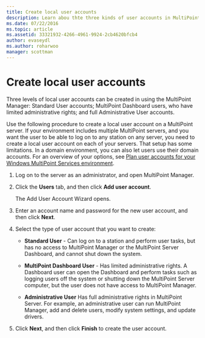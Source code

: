 ```yaml
---
title: Create local user accounts
description: Learn abou thte three kinds of user accounts in MultiPoint Services
ms.date: 07/22/2016
ms.topic: article
ms.assetid: 33321932-4266-4961-9924-2cb4620bfcb4
author: evaseydl
ms.author: roharwoo
manager: scottman
---
```

# Create local user accounts
Three levels of local user accounts can be created in using the MultiPoint Manager: Standard User accounts; MultiPoint Dashboard users, who have limited administrative rights; and full Administrative User accounts.

Use the following procedure to create a local user account on a MultiPoint server. If your environment includes multiple MultiPoint servers, and you want the user to be able to log on to any station on any server, you need to create a local user account on each of your servers. That setup has some limitations. In a domain environment, you can also let users use their domain accounts. For an overview of your options, see [Plan user accounts for your Windows MultiPoint Services environment](Plan-user-accounts-for-your-MultiPoint-services-environment.md).

1.  Log on to the server as an administrator, and open MultiPoint Manager.

2.  Click the **Users** tab, and then click **Add user account**.

    The Add User Account Wizard opens.

3.  Enter an account name and password for the new user account, and then click **Next**.

4.  Select the type of user account that you want to create:

    -   **Standard User** - Can log on to a station and perform user tasks, but has no access to MultiPoint Manager or the MultiPoint Server Dashboard, and cannot shut down the system.

    -   **MultiPoint Dashboard User** - Has limited administrative rights. A Dashboard user can open the Dashboard and perform tasks such as logging users off the system or shutting down the MultiPoint Server computer, but the user does not have access to MultiPoint Manager.

    -   **Administrative User** Has full administrative rights in MultiPoint Server. For example, an administrative user can run MultiPoint Manager, add and delete users, modify system settings, and update drivers.

5.  Click **Next**, and then click **Finish** to create the user account.
